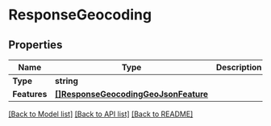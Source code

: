 # ResponseGeocoding

## Properties
Name | Type | Description | Notes
------------ | ------------- | ------------- | -------------
**Type** | **string** |  | 
**Features** | [**[]ResponseGeocodingGeoJsonFeature**](ResponseGeocodingGeoJsonFeature.md) |  | 

[[Back to Model list]](../README.md#documentation-for-models) [[Back to API list]](../README.md#documentation-for-api-endpoints) [[Back to README]](../README.md)


